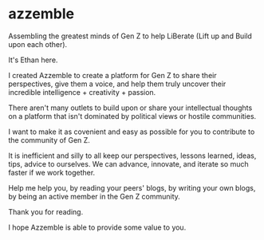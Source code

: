 # azzemble
Assembling the greatest minds of Gen Z to help LiBerate (Lift up and Build upon each other).

It's Ethan here. 


I created Azzemble to create a platform for Gen Z to share their perspectives, give them a voice, and help them truly uncover their incredible intelligence + creativity + passion.


There aren't many outlets to build upon or share your intellectual thoughts on a platform that isn't dominated by political views or hostile communities.

I want to make it as covenient and easy as possible for you to contribute to the community of Gen Z.</p>
It is inefficient and silly to all keep our perspectives, lessons learned, ideas, tips, advice to ourselves. 
  We can advance, innovate, and iterate so much faster if we work together.

Help me help you, by reading your peers' blogs, by writing your own blogs, by being an active member in the Gen Z community.

Thank you for reading. 

I hope Azzemble is able to provide some value to you.

